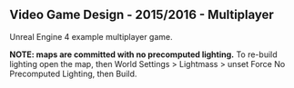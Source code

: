 Video Game Design - 2015/2016 - Multiplayer
-------------------------------------------

Unreal Engine 4 example multiplayer game.

**NOTE: maps are committed with no precomputed lighting.** To re-build lighting open the map, then World Settings > Lightmass > unset Force No Precomputed Lighting, then Build.

